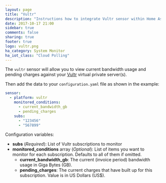 ```yaml
---
layout: page
title: "Vultr"
description: "Instructions how to integrate Vultr sensor within Home Assistant."
date: 2017-10-17 21:00
sidebar: true
comments: false
sharing: true
footer: true
logo: vultr.png
ha_category: System Monitor
ha_iot_class: "Cloud Polling"
---
```



The `vultr` sensor will allow you to view current bandwidth usage and pending charges against your [Vultr](https://www.vultr.com/) virtual private server(s).

Then add the data to your `configuration.yaml` file as shown in the example:

```yaml
sensor:
  - platform: vultr
    monitored_conditions:
      - current_bandwidth_gb
      - pending_charges
    subs:
      - "123456"
      - "567899"
```

Configuration variables:

- **subs** (*Required*): List of Vultr subscriptions to monitor
- **monitored_conditions** array (*Optional*): List of items you want to monitor for each subscription. Defaults to all of them if omitted.
  - **current_bandwidth_gb**: The current (invoice period) bandwidth usage in Giga Bytes (GB).
  - **pending_charges**: The current charges that have built up for this subscription. Value is in US Dollars (US$).
